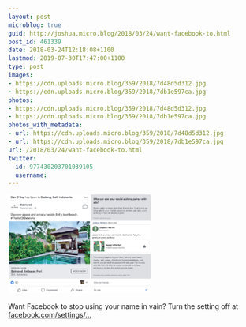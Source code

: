 ```yaml
---
layout: post
microblog: true
guid: http://joshua.micro.blog/2018/03/24/want-facebook-to.html
post_id: 461339
date: 2018-03-24T12:18:08+1100
lastmod: 2019-07-30T17:47:00+1100
type: post
images:
- https://cdn.uploads.micro.blog/359/2018/7d48d5d312.jpg
- https://cdn.uploads.micro.blog/359/2018/7db1e597ca.jpg
photos:
- https://cdn.uploads.micro.blog/359/2018/7d48d5d312.jpg
- https://cdn.uploads.micro.blog/359/2018/7db1e597ca.jpg
photos_with_metadata:
- url: https://cdn.uploads.micro.blog/359/2018/7d48d5d312.jpg
- url: https://cdn.uploads.micro.blog/359/2018/7db1e597ca.jpg
url: /2018/03/24/want-facebook-to.html
twitter:
  id: 977430203701039105
  username: 
---
```



<a href="http://joshwithers.blog/uploads/2018/7d48d5d312.jpg"><img src="uploads/2018/7d48d5d312.jpg" width="495" height="600" style="display: inline-block; max-height: 200px; width: auto; padding: 1px;" class="sunlit_image" /></a><a href="http://joshwithers.blog/uploads/2018/7db1e597ca.jpg"><img src="uploads/2018/7db1e597ca.jpg" width="364" height="600" style="display: inline-block; max-height: 200px; width: auto; padding: 1px;" class="sunlit_image" /></a>

Want Facebook to stop using your name in vain? Turn the setting off at [facebook.com/settings/...](https://facebook.com/settings/ads/socialcontext/)

